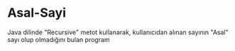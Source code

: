 # Asal-Sayi
Java dilinde "Recursive" metot kullanarak, kullanıcıdan alınan sayının "Asal" sayı olup olmadığını bulan program
